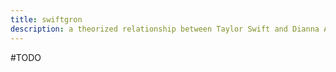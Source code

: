 ```yaml
---
title: swiftgron
description: a theorized relationship between Taylor Swift and Dianna Agron
---
```


#TODO
